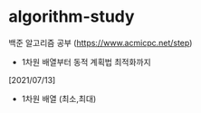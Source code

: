 # algorithm-study
백준 알고리즘 공부 (https://www.acmicpc.net/step)
- 1차원 배열부터 동적 계획법 최적화까지

[2021/07/13]
- 1차원 배열 (최소,최대)

